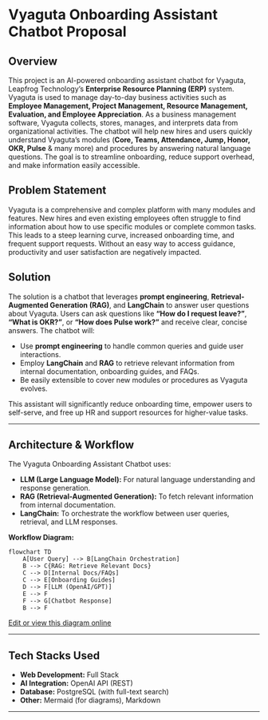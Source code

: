 # Vyaguta Onboarding Assistant Chatbot Proposal

## Overview

This project is an AI-powered onboarding assistant chatbot for Vyaguta, Leapfrog Technology’s **Enterprise Resource Planning (ERP)** system. Vyaguta is used to manage day-to-day business activities such as **Employee Management, Project Management, Resource Management, Evaluation, and Employee Appreciation**. As a business management software, Vyaguta collects, stores, manages, and interprets data from organizational activities. The chatbot will help new hires and users quickly understand Vyaguta’s modules (**Core, Teams, Attendance, Jump, Honor, OKR, Pulse** & many more) and procedures by answering natural language questions. The goal is to streamline onboarding, reduce support overhead, and make information easily accessible.

## Problem Statement

Vyaguta is a comprehensive and complex platform with many modules and features. New hires and even existing employees often struggle to find information about how to use specific modules or complete common tasks. This leads to a steep learning curve, increased onboarding time, and frequent support requests. Without an easy way to access guidance, productivity and user satisfaction are negatively impacted.

## Solution

The solution is a chatbot that leverages **prompt engineering**, **Retrieval-Augmented Generation (RAG)**, and **LangChain** to answer user questions about Vyaguta. Users can ask questions like **“How do I request leave?”**, **“What is OKR?”**, or **“How does Pulse work?”** and receive clear, concise answers. The chatbot will:

- Use **prompt engineering** to handle common queries and guide user interactions.
- Employ **LangChain** and **RAG** to retrieve relevant information from internal documentation, onboarding guides, and FAQs.
- Be easily extensible to cover new modules or procedures as Vyaguta evolves.

This assistant will significantly reduce onboarding time, empower users to self-serve, and free up HR and support resources for higher-value tasks.

---

## Architecture & Workflow

The Vyaguta Onboarding Assistant Chatbot uses:

- **LLM (Large Language Model):** For natural language understanding and response generation.
- **RAG (Retrieval-Augmented Generation):** To fetch relevant information from internal documentation.
- **LangChain:** To orchestrate the workflow between user queries, retrieval, and LLM responses.

**Workflow Diagram:**

```mermaid
flowchart TD
    A[User Query] --> B[LangChain Orchestration]
    B --> C{RAG: Retrieve Relevant Docs}
    C --> D[Internal Docs/FAQs]
    C --> E[Onboarding Guides]
    D --> F[LLM (OpenAI/GPT)]
    E --> F
    F --> G[Chatbot Response]
    B --> F
```

[Edit or view this diagram online](https://mermaid.live/)

---

## Tech Stacks Used

- **Web Development:** Full Stack
- **AI Integration:** OpenAI API (REST)
- **Database:** PostgreSQL (with full-text search)
- **Other:** Mermaid (for diagrams), Markdown

---

